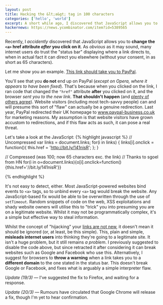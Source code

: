 ```yaml
---
layout: post
title: Hacking the &lt;a&gt; tag in 100 characters
categories: ['hello', 'world']
excerpt: A short while ago, I discovered that JavaScript allows you to change a link after you click on it, causing the possibility for phishing.
hackernews: https://news.ycombinator.com/item?id=5389565
---
```


Recently, I *accidently* discovered that JavaScript allows you to **change the `<a>` href attribute *after* you click on it**. As *obvious* as it may sound, many internet users do trust the "status bar" displaying where a link directs to, when in actual fact it can direct you elsewhere (without your consent, in as short as 65 characters).

Let me show you an example. <a href="http://www.paypal.co.uk/" class="hijack">This link should take you to PayPal</a>.

You'll see that you **do not** end up on PayPal (*except on Opera, where it appears to have been fixed*). That's because when you clicked on the link, I ran code that changed the `"href"` attribute **after** you clicked on it, and the browser *sent you to the new link*. **That shouldn't happen** (and [plenty of others agree](https://twitter.com/search?q=http%3A%2F%2Fbilaw.al%2F2013%2F03%2F17%2Fhacking-the-a-tag-in-100-characters.html&src=typd)). Website visitors (including most tech-savvy people) can and will presume this sort of "flaw" can actually be a genuine redirection. Last year, PayPal redirected their UK homepage to www.paypal-business.co.uk for marketing reasons. My assumption is that website visitors have grown accustom to redirections, and if this flaw acts as such, it can pose a real threat.

Let's take a look at the JavaScript:
{% highlight javascript %}
// Uncompressed
var links = document.links;
for(i in links) {
    links[i].onclick = function(){
        this.href = 'http://bit.ly/141nisR';
    };
}

// Compressed (was 100; now 65 characters exc. the link)
// Thanks to sgoel from HN
for(i in o=document.links){o[i].onclick=function(){this.href='//bit.ly/141nisR'}}

{% endhighlight %}

It's not easy to detect, either. Most JavaScript-powered websites bind events to `<a>` tags, so to unbind every `<a>` tag would break the website. Any JavaScript-based fix would be able to be overwritten through the use of `setTimeout`. Random snippets of code on the web, XSS exploitations and shady website owners will utilise this to "trick" you into presuming you are on a legitimate website. Whilst it may not be programmatically complex, it's a simple but effective way to steal information.

Whilst the concept of "hijacking" your [links are not new](http://www.reddit.com/r/netsec/comments/1ah2gq/hacking_the_a_tag_in_100_characters_deviously/c8xcw4l), it doesn't mean it should be ignored (or, at least, be this simple). This, plain and simple, **misleads internet users** into thinking they're going to a legitimate site. It isn't a huge problem, but it still remains *a problem*. I previously suggested to disable the code above, but since retracted it after considering it can break websites such as Google and Facebook who use this. Alternatively, I suggest for browsers to **throw a warning** when a link takes you to a **different domain** to the one stated in the status bar. This doesn't break Google or Facebook, and fixes what is arguably a simple interpreter flaw.

<p class='update'><i>Update (19/3) &mdash;</i> I've suggested the fix to Firefox, and waiting for a response.</p>

<p class='update'><i>Update (20/3) &mdash;</i> Rumours have circulated that Google Chrome will release a fix, though I'm yet to hear confirmation.</p>